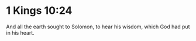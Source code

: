 # 1 Kings 10:24

And all the earth sought to Solomon, to hear his wisdom, which God had put in his heart.